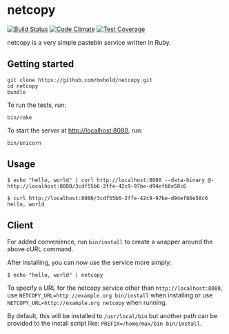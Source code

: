# netcopy

[![Build Status](https://travis-ci.org/mxhold/netcopy.svg?branch=master)](https://travis-ci.org/mxhold/netcopy)
[![Code Climate](https://codeclimate.com/github/mxhold/netcopy/badges/gpa.svg)](https://codeclimate.com/github/mxhold/netcopy)
[![Test Coverage](https://codeclimate.com/github/mxhold/netcopy/badges/coverage.svg)](https://codeclimate.com/github/mxhold/netcopy/coverage)

netcopy is a very simple pastebin service written in Ruby.

## Getting started

    git clone https://github.com/mxhold/netcopy.git
    cd netcopy
    bundle

To run the tests, run:

    bin/rake

To start the server at <http://localhost:8080>, run:

    bin/unicorn

## Usage

    $ echo "hello, world" | curl http://localhost:8080 --data-binary @-
    http://localhost:8080/3cdf55b6-2ffe-42c9-97be-d94ef66e58c6

    $ curl http://localhost:8080/3cdf55b6-2ffe-42c9-97be-d94ef66e58c6
    hello, world

## Client

For added convenience, run `bin/install` to create a wrapper around the above
cURL command.

After installing, you can now use the service more simply:

    $ echo "hello, world" | netcopy

To specify a URL for the netcopy service other than `http://localhost:8080`, use
`NETCOPY_URL=http://example.org bin/install` when installing or use
`NETCOPY_URL=http://example.org netcopy` when running.

By default, this will be installed to `/usr/local/bin` but another path can be
provided to the install script like: `PREFIX=/home/max/bin bin/install`.

